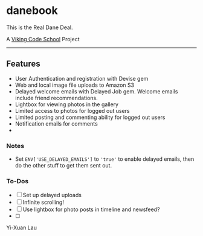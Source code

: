 danebook
========

This is the Real Dane Deal.

A [Viking Code School](http://vikingcodeschool.com) Project

---

## Features

- User Authentication and registration with Devise gem 
- Web and local image file uploads to Amazon S3 
- Delayed welcome emails with Delayed Job gem. Welcome emails include friend recommendations.
- Lightbox for viewing photos in the gallery
- Limited access to photos for logged out users
- Limited posting and commenting ability for logged out users
- Notification emails for comments 
-

### Notes
- Set `ENV['USE_DELAYED_EMAILS']`  to `'true'` to enable delayed emails, then do the other stuff to get them sent out. 

### To-Dos
- [ ] Set up delayed uploads
- [ ] Infinite scrolling!
- [ ] Use lightbox for photo posts in timeline and newsfeed?
- [ ] 

Yi-Xuan Lau


